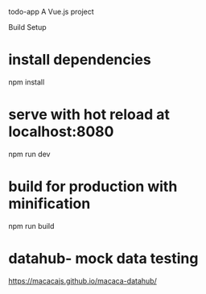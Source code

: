 todo-app
A Vue.js project

Build Setup
# install dependencies
npm install

# serve with hot reload at localhost:8080
npm run dev

# build for production with minification
npm run build

# datahub- mock data testing
https://macacajs.github.io/macaca-datahub/
